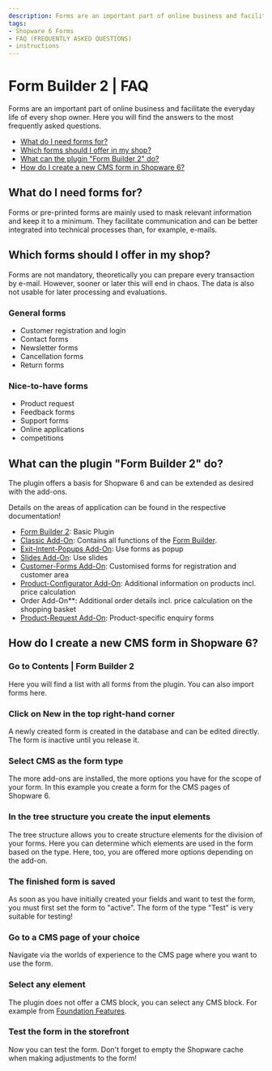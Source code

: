 ```yaml
---
description: Forms are an important part of online business and facilitate the everyday life of every shop owner. Here you will find the answers to the most frequently asked questions.
tags:
- Shopware 6 Forms
- FAQ (FREQUENTLY ASKED QUESTIONS)
- instructions
---
```


# Form Builder 2 | FAQ

Forms are an important part of online business and facilitate the everyday life of every shop owner. Here you will find the answers to the most frequently asked questions.

- [What do I need forms for?](#what-do-i-need-forms-for)
- [Which forms should I offer in my shop?](#which-forms-should-i-offer-in-my-shop)
- [What can the plugin "Form Builder 2" do?](#what-can-the-plugin-form-builder-2-do)
- [How do I create a new CMS form in Shopware 6?](#how-do-i-create-a-new-cms-form-in-shopware-6)

## What do I need forms for?

Forms or pre-printed forms are mainly used to mask relevant information and keep it to a minimum. They facilitate communication and can be better integrated into technical processes than, for example, e-mails.

## Which forms should I offer in my shop?

Forms are not mandatory, theoretically you can prepare every transaction by e-mail. However, sooner or later this will end in chaos. The data is also not usable for later processing and evaluations.

### General forms

- Customer registration and login
- Contact forms
- Newsletter forms
- Cancellation forms
- Return forms

### Nice-to-have forms

- Product request
- Feedback forms
- Support forms
- Online applications
- competitions

## What can the plugin "Form Builder 2" do?

The plugin offers a basis for Shopware 6 and can be extended as desired with the add-ons.

Details on the areas of application can be found in the respective documentation!

- [Form Builder 2](../MoorlForms/index.md): Basic Plugin
- [Classic Add-On](../MoorlFormsClassic/index.md): Contains all functions of the [Form Builder](../MoorlFormBuilder/index.md).
- [Exit-Intent-Popups Add-On](../MoorlFormsPopup/index.md): Use forms as popup
- [Slides Add-On](../MoorlFormsSlides/index.md): Use slides
- [Customer-Forms Add-On](../MoorlFormsCustomer/index.md): Customised forms for registration and customer area
- [Product-Configurator Add-On](../MoorlFormsCustomProducts/index.md): Additional information on products incl. price calculation
- Order Add-On**: Additional order details incl. price calculation on the shopping basket
- [Product-Request Add-On](../MoorlFormsProduct/index.md): Product-specific enquiry forms

## How do I create a new CMS form in Shopware 6?

### Go to Contents | Form Builder 2

Here you will find a list with all forms from the plugin. You can also import forms here.

### Click on New in the top right-hand corner

A newly created form is created in the database and can be edited directly. The form is inactive until you release it.

### Select CMS as the form type

The more add-ons are installed, the more options you have for the scope of your form. In this example you create a form for the CMS pages of Shopware 6.

### In the tree structure you create the input elements

The tree structure allows you to create structure elements for the division of your forms. Here you can determine which elements are used in the form based on the type. Here, too, you are offered more options depending on the add-on.

### The finished form is saved

As soon as you have initially created your fields and want to test the form, you must first set the form to "active". The form of the type "Test" is very suitable for testing!

### Go to a CMS page of your choice

Navigate via the worlds of experience to the CMS page where you want to use the form.

### Select any element

The plugin does not offer a CMS block, you can select any CMS block. For example from [Foundation Features](../MoorlFoundation/features-premium.md).

### Test the form in the storefront

Now you can test the form. Don't forget to empty the Shopware cache when making adjustments to the form!

